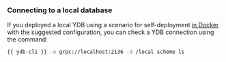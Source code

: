 ### Connecting to a local database

If you deployed a local YDB using a scenario for self-deployment [in Docker](../../ydb_docker.md) with the suggested configuration, you can check a YDB connection using the command:

```bash
{{ ydb-cli }} -e grpc://localhost:2136 -d /local scheme ls
```

